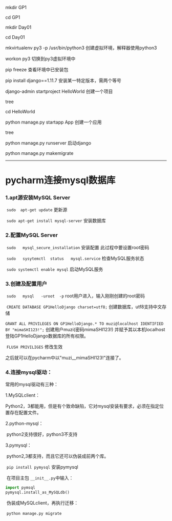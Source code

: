 mkdir GP1

cd GP1

mkdir Day01

cd Day01

mkvirtualenv py3 -p /usr/bin/python3     创建虚拟环境，解释器使用python3

workon py3    切换到py3虚拟环境中

pip freeze  查看环境中已安装包

pip install django==1.11.7  安装某一特定版本，需两个等号

django-admin startproject  HelloWorld   创建一个项目

tree 

cd HelloWorld 

python manage.py startapp App   创建一个应用

tree

python manage.py runserver   启动django

python manage.py makemigrate

--------------------------

# pycharm连接mysql数据库

### 1.apt源安装MySQL   Server

​		`sudo  apt-get update`			更新源

​		`sudo apt-get install mysql-server`		安装数据库

### 2.配置MySQL	Server

​		`sudo	mysql_secure_installation`		安装配置		此过程中要设置root密码

​		`sudo	sysytemctl 	status	 mysql.service`		检查MySQL服务状态	

​		`sudo systemctl enable mysql`				启动MySQL服务

### 3.创建及配置用户

​		`sudo	mysql	-uroot	-p`			root用户进入，输入刚刚创建的root密码

​		`CREATE DATABASE GP1HelloDjango charset=utf8;`			创建数据库，utf8支持中文存储

​		`GRANT ALL PRIVILEGES ON GP1HelloDjango.* TO muzi@localhost IDENTIFIED BY "mimaSHI123!";`		创建用户muzi(密码mimaSHI123!) 并赋予其以本机localhost登陆GP1HelloDjango数据库的所有权限。

​		`FLUSH PRIVILIGES`		修改生效

之后就可以在pycharm中以"muzi__mimaSHI123!"连接了。

### 4.连接mysql驱动：

常用的mysql驱动有三种：

1.MySQLclient：

​		Python2，3都能用，但是有个致命缺陷，它对mysql安装有要求，必须在指定位置存在配置文件。

2.python-mysql：

​		python2支持很好，python3不支持

3.pymysql：

​		python2,3都支持，而且它还可以伪装成前两个库。

​				`pip install pymysql`  安装pymysql

​				在项目主包 `__init__.py`中输入：

```python
import pymsql
pymysql.install_as_MySQLdb()
```

​				伪装成MySQLclient，再执行迁移：

​				`python manage.py migrate`